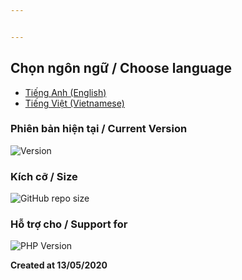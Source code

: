 ```yaml
---


---
```


<h2 id="chọn-ngôn-ngữ--choose-language">Chọn ngôn ngữ / Choose language</h2>
<ul>
<li><a href="https://github.tienminhvy.com/wdcDoc/en/">Tiếng Anh (English)</a></li>
<li><a href="https://github.tienminhvy.com/wdcDoc/vi/">Tiếng Việt (Vietnamese)</a></li>
</ul>
<h3 id="phiên-bản-hiện-tại--current-version">Phiên bản hiện tại / Current Version</h3>
<p><img src="https://img.shields.io/badge/Version-v0.2.5-brightgreen" alt="Version"></p>
<h3 id="kích-cỡ--size">Kích cỡ / Size</h3>
<p><img src="https://img.shields.io/github/repo-size/tienminhvy/wdcDoc?color=34e20d&amp;style=flat-square" alt="GitHub repo size"></p>
<h3 id="hỗ-trợ-cho--support-for">Hỗ trợ cho / Support for</h3>
<p><img src="https://img.shields.io/badge/php-%3E=%20v7.3.0-blue" alt="PHP Version"></p>
<p><strong>Created at 13/05/2020</strong></p>

